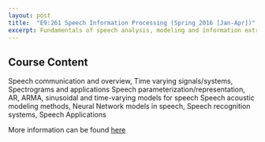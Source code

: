 ```yaml
---
layout: post
title:  "E9:261 Speech Information Processing (Spring 2016 [Jan-Apr])"
excerpt: Fundamentals of speech analysis, modeling and information extraction from speech signals.
---
```


## Course Content
Speech communication and overview, Time varying signals/systems, Spectrograms and applications Speech parameterization/representation, AR, ARMA, sinusoidal and time-varying models for speech Speech acoustic modeling methods, Neural Network models in speech, Speech recognition systems, Speech Applications

More information can be found [here](http://www.ee.iisc.ac.in/new/people/faculty/prasantg/e9261_speech_jan2016.html)